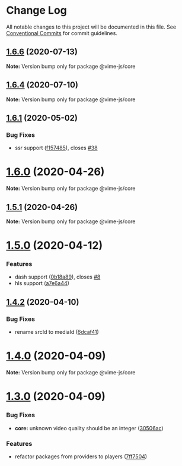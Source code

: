 # Change Log

All notable changes to this project will be documented in this file.
See [Conventional Commits](https://conventionalcommits.org) for commit guidelines.

## [1.6.6](https://github.com/vime-js/vime/tree/master/packages/vime-core/compare/v1.6.5...v1.6.6) (2020-07-13)

**Note:** Version bump only for package @vime-js/core





## [1.6.4](https://github.com/vime-js/vime/tree/master/packages/vime-core/compare/v1.6.3...v1.6.4) (2020-07-10)

**Note:** Version bump only for package @vime-js/core





## [1.6.1](https://github.com/vime-js/vime/tree/master/packages/vime-core/compare/v1.6.0...v1.6.1) (2020-05-02)


### Bug Fixes

* ssr support ([f157485](https://github.com/vime-js/vime/tree/master/packages/vime-core/commit/f157485266a047e738edbc5fb24576bc52fad52a)), closes [#38](https://github.com/vime-js/vime/tree/master/packages/vime-core/issues/38)





# [1.6.0](https://github.com/vime-js/vime/tree/master/packages/vime-core/compare/v1.5.1...v1.6.0) (2020-04-26)

**Note:** Version bump only for package @vime-js/core





## [1.5.1](https://github.com/vime-js/vime/tree/master/packages/vime-core/compare/v1.5.0...v1.5.1) (2020-04-26)

**Note:** Version bump only for package @vime-js/core





# [1.5.0](https://github.com/vime-js/vime/tree/master/packages/vime-core/compare/v1.4.4...v1.5.0) (2020-04-12)


### Features

* dash support ([0b18a89](https://github.com/vime-js/vime/tree/master/packages/vime-core/commit/0b18a89c17e66a70b838f7c6aa548dd6ae3462fc)), closes [#8](https://github.com/vime-js/vime/tree/master/packages/vime-core/issues/8)
* hls support ([a7e6a44](https://github.com/vime-js/vime/tree/master/packages/vime-core/commit/a7e6a448f70a98858df3fee5cd92e7b5736da7da))





## [1.4.2](https://github.com/vime-js/vime/tree/master/packages/vime-core/compare/v1.4.1...v1.4.2) (2020-04-10)


### Bug Fixes

* rename srcId to mediaId ([6dcaf41](https://github.com/vime-js/vime/tree/master/packages/vime-core/commit/6dcaf41d5ae64ca83f3859f19634a45a24ce84ce))





# [1.4.0](https://github.com/vime-js/vime/tree/master/packages/vime-core/compare/v1.3.0...v1.4.0) (2020-04-09)

**Note:** Version bump only for package @vime-js/core





# [1.3.0](https://github.com/vime-js/vime/tree/master/packages/vime-core/compare/v1.2.0...v1.3.0) (2020-04-09)


### Bug Fixes

* **core:** unknown video quality should be an integer ([30506ac](https://github.com/vime-js/vime/tree/master/packages/vime-core/commit/30506ac408bf78f61e6f398e82703b6dbc87b3e1))


### Features

* refactor packages from providers to players ([7ff7504](https://github.com/vime-js/vime/tree/master/packages/vime-core/commit/7ff75045788b267688f4cb7f970ce9bb3426036a))
